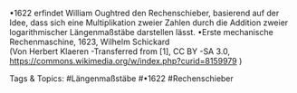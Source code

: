 •1622 erfindet William Oughtred den Rechenschieber, basierend auf der Idee, dass sich eine 
Multiplikation zweier Zahlen durch die Addition zweier logarithmischer Längenmaßstäbe 
darstellen lässt.
•Erste mechanische Rechenmaschine, 1623, Wilhelm Schickard                                                                    
(Von Herbert Klaeren -Transferred from [1], CC BY -SA 3.0, https://commons.wikimedia.org/w/index.php?curid=8159979 )

   Tags & Topics:
   #Längenmaßstäbe
   #•1622
   #Rechenschieber